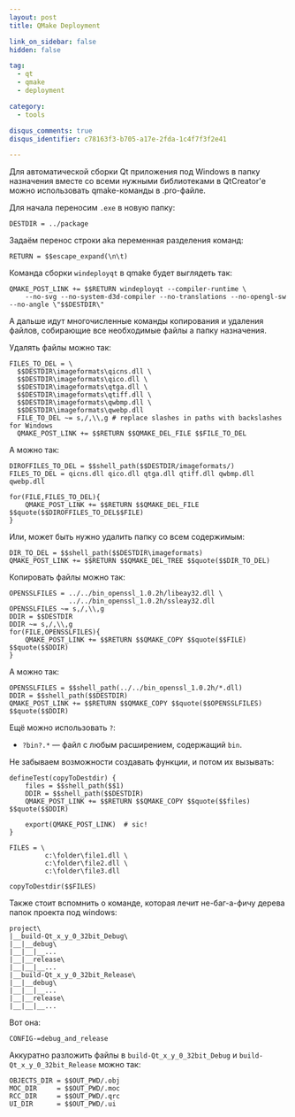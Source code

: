 ```yaml
---
layout: post
title: QMake Deployment

link_on_sidebar: false
hidden: false

tag:
  - qt
  - qmake
  - deployment

category:
  - tools

disqus_comments: true
disqus_identifier: c78163f3-b705-a17e-2fda-1c4f7f3f2e41

---
```


Для автоматической сборки Qt приложения под Windows в папку назначения вместе со всеми нужными библиотеками в QtCreator'е можно использовать qmake-команды в .pro-файле.

Для начала переносим `.exe` в новую папку:

```
DESTDIR = ../package
```

Задаём перенос строки aka переменная разделения команд:

``` qmake
RETURN = $$escape_expand(\n\t)
```
<!--more-->
Команда сборки `windeployqt` в qmake будет выглядеть так:

``` qmake
QMAKE_POST_LINK += $$RETURN windeployqt --compiler-runtime \
    --no-svg --no-system-d3d-compiler --no-translations --no-opengl-sw --no-angle \"$$DESTDIR\"  
```

А дальше идут многочисленные команды копирования и удаления файлов, собирающие все необходимые файлы а папку назначения.

Удалять файлы можно так:

``` qmake
FILES_TO_DEL = \
  $$DESTDIR\imageformats\qicns.dll \
  $$DESTDIR\imageformats\qico.dll \
  $$DESTDIR\imageformats\qtga.dll \
  $$DESTDIR\imageformats\qtiff.dll \
  $$DESTDIR\imageformats\qwbmp.dll \
  $$DESTDIR\imageformats\qwebp.dll
  FILE_TO_DEL ~= s,/,\\,g # replace slashes in paths with backslashes for Windows
  QMAKE_POST_LINK += $$RETURN $$QMAKE_DEL_FILE $$FILE_TO_DEL
```
А можно так:

``` qmake
DIROFFILES_TO_DEL = $$shell_path($$DESTDIR/imageformats/)
FILES_TO_DEL = qicns.dll qico.dll qtga.dll qtiff.dll qwbmp.dll qwebp.dll

for(FILE,FILES_TO_DEL){
    QMAKE_POST_LINK += $$RETURN $$QMAKE_DEL_FILE $$quote($$DIROFFILES_TO_DEL$$FILE)
}
```

Или, может быть нужно удалить папку со всем содержимым:

``` qmake
DIR_TO_DEL = $$shell_path($$DESTDIR\imageformats)
QMAKE_POST_LINK += $$RETURN $$QMAKE_DEL_TREE $$quote($$DIR_TO_DEL)
```
Копировать файлы можно так:

``` qmake
OPENSSLFILES = ../../bin_openssl_1.0.2h/libeay32.dll \
               ../../bin_openssl_1.0.2h/ssleay32.dll
OPENSSLFILES ~= s,/,\\,g
DDIR = $$DESTDIR
DDIR ~= s,/,\\,g
for(FILE,OPENSSLFILES){
    QMAKE_POST_LINK += $$RETURN $$QMAKE_COPY $$quote($$FILE) $$quote($$DDIR)
}
```
А можно так:

``` qmake
OPENSSLFILES = $$shell_path(../../bin_openssl_1.0.2h/*.dll)
DDIR = $$shell_path($$DESTDIR)
QMAKE_POST_LINK += $$RETURN $$QMAKE_COPY $$quote($$OPENSSLFILES) $$quote($$DDIR)
```
Ещё можно использовать `?`:
  * `?bin?.*` — файл с любым расширением, содержащий `bin`.


Не забываем  возможности создавать функции, и потом их вызывать:

``` qmake
defineTest(copyToDestdir) {
    files = $$shell_path($$1)
    DDIR = $$shell_path($$DESTDIR)
    QMAKE_POST_LINK += $$RETURN $$QMAKE_COPY $$quote($$files) $$quote($$DDIR)

    export(QMAKE_POST_LINK)  # sic!
}

FILES = \
         c:\folder\file1.dll \
         c:\folder\file2.dll \
         c:\folder\file3.dll

copyToDestdir($$FILES)
```


Также стоит вспомнить о команде, которая лечит не-баг-а-фичу дерева папок проекта под windows:

```
project\
|__build-Qt_x_y_0_32bit_Debug\
|__|__debug\
|__|__|__...
|__|__release\
|__|__|__...
|__build-Qt_x_y_0_32bit_Release\
|__|__debug\
|__|__|__...
|__|__release\
|__|__|__...
```

Вот она:

```
CONFIG-=debug_and_release
```

Аккуратно разложить файлы в `build-Qt_x_y_0_32bit_Debug` и `build-Qt_x_y_0_32bit_Release` можно так:

```
OBJECTS_DIR = $$OUT_PWD/.obj
MOC_DIR     = $$OUT_PWD/.moc
RCC_DIR     = $$OUT_PWD/.qrc
UI_DIR      = $$OUT_PWD/.ui
```
